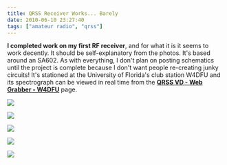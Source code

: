 ```yaml
---
title: QRSS Receiver Works... Barely
date: 2010-06-10 23:27:40
tags: ["amateur radio", "qrss"]
---
```




__I completed work on my first RF receiver__, and for what it is it seems to work decently. It should be self-explanatory from the photos. It's based around an SA602. As with everything, I don't plan on posting schematics until the project is complete because I don't want people re-creating junky circuits! It's stationed at the University of Florida's club station W4DFU and its spectrograph can be viewed in real time from the [__QRSS VD - Web Grabber - W4DFU__](http://ham.w4dfu.ufl.edu:8080/qrss_vd/website/) page.

<div class="text-center img-border">

![](https://swharden.com/static/2010/06/10/IMG_3475.jpg)

![](https://swharden.com/static/2010/06/10/IMG_3482.jpg)

![](https://swharden.com/static/2010/06/10/IMG_34792.jpg)

![](https://swharden.com/static/2010/06/10/dc_qrss.jpg)

![](https://swharden.com/static/2010/06/10/capture.jpg)

</div>


